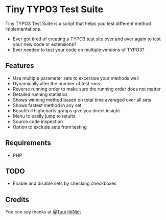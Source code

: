 Tiny TYPO3 Test Suite
=====================

Tiny TYPO3 Test Suite is a script that helps you test different method implementations.

* Ever got tired of creating a TYPO3 test site over and over again to test your new code or extensions?
* Ever needed to test your code on multiple versions of TYPO3?

## Features
* Use multiple parameter sets to excersise your methods well
* Dynamically alter the number of test runs
* Reverse running order to make sure the running order does not matter
* Detailed running statistics
* Shows winning method based on total time averaged over all sets
* Shows fastest method in any set
* Beautifull highcharts grahps give you direct insight
* Menu to easily jump to retults
* Source code inspection
* Option to exclude sets from testing

## Requirements
* PHP

## TODO
* Enable and disable sets by checking checkboxes

## Credits

You can say thanks at [@TuurlijkNiet][1]

[1]: https://twitter.com/TuurlijkNiet "Twitter"
